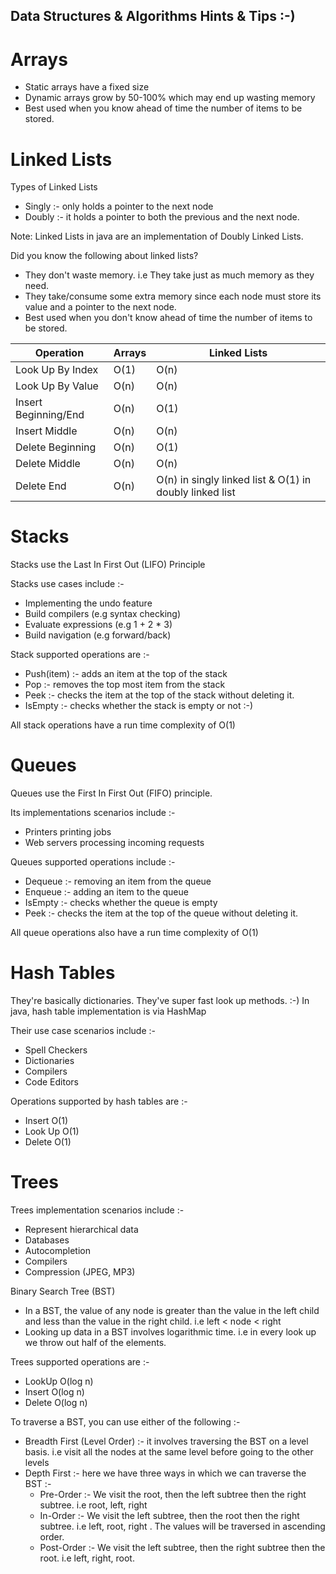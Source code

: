 ## Data Structures & Algorithms Hints & Tips :-)

# Arrays
* Static arrays have a fixed size
* Dynamic arrays grow by 50-100% which may end up wasting memory
* Best used when you know ahead of time the number of items to be stored.

# Linked Lists

Types of Linked Lists
* Singly :- only holds a pointer to the next node
* Doubly :- it holds a pointer to both the previous and the next node. 

Note: Linked Lists in java are an implementation of Doubly Linked Lists.

Did you know the following about linked lists?

* They don't waste memory. i.e They take just as much memory as they need.
* They take/consume some extra memory since each node must store its value and a pointer to the next node. 
* Best used when you don't know ahead of time the number of items to be stored.

| Operation | Arrays | Linked Lists |
| ----- | --- | --- |
| Look Up By Index |  O(1) | O(n) |
| Look Up By Value |  O(n) | O(n) |
| Insert Beginning/End  | O(n) | O(1) |
| Insert Middle |  O(n) | O(n) |
| Delete Beginning|  O(n) |  O(1) |
| Delete Middle |  O(n) |  O(n) |
| Delete End |  O(n) |  O(n) in singly linked list & O(1) in doubly linked list|


# Stacks

Stacks use the Last In First Out (LIFO) Principle

Stacks use cases include :-
* Implementing the undo feature
* Build compilers (e.g syntax checking)
* Evaluate expressions (e.g 1 + 2 * 3)
* Build navigation (e.g forward/back)

Stack supported operations are :-
* Push(item) :- adds an item at the top of the stack
* Pop :- removes the top most item from the stack
* Peek :- checks the item at the top of the stack without deleting it.
* IsEmpty :- checks whether the stack is empty or not :-)

All stack operations have a run time complexity of O(1)

# Queues

Queues use the First In First Out (FIFO) principle.

Its implementations scenarios include :-
* Printers printing jobs
* Web servers processing incoming requests

Queues supported operations include :-
* Dequeue :- removing an item from the queue
* Enqueue :- adding an item to the queue
* IsEmpty :- checks whether the queue is empty
* Peek :- checks the item at the top of the queue without deleting it.

All queue operations also have a run time complexity of O(1)

# Hash Tables

They're basically dictionaries.
They've super fast look up methods. :-)
In java, hash table implementation is via HashMap

Their use case scenarios include :-
* Spell Checkers
* Dictionaries
* Compilers
* Code Editors

Operations supported by hash tables are :-
* Insert O(1)
* Look Up O(1)
* Delete O(1)

# Trees

Trees implementation scenarios include :-
* Represent hierarchical data
* Databases
* Autocompletion
* Compilers
* Compression (JPEG, MP3)

Binary Search Tree (BST)
- In a BST, the value of any node is greater than the value in the left child and less than the value in the right child. i.e
left < node < right
- Looking up data in a BST involves logarithmic time. i.e in every look up we throw out half of the elements.

Trees supported operations are :-

* LookUp O(log n)
* Insert O(log n)
* Delete O(log n)

To traverse a BST, you can use either of the following :-
* Breadth First (Level Order) :-  it involves traversing the BST on a level basis. 
                            i.e visit all the nodes at the same level before going to the other levels
* Depth First :- here we have three ways in which we can traverse the BST :-
    * Pre-Order :- We visit the root, then the left subtree then the right subtree. i.e root, left, right
    * In-Order :- We visit the left subtree, then the root then the right subtree. i.e left, root, right . 
                The values will be traversed in ascending order.
    * Post-Order :- We visit the left subtree, then the right subtree then the root. i.e left, right, root.


